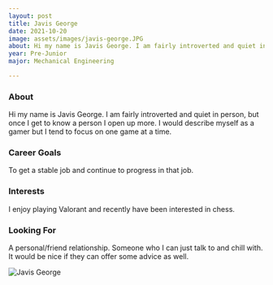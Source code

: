 ```yaml
---
layout: post
title: Javis George 
date: 2021-10-20
image: assets/images/javis-george.JPG
about: Hi my name is Javis George. I am fairly introverted and quiet in person, but once I get to know a person I open up more. I would describe myself as a gamer but I tend to focus on one game at a time.
year: Pre-Junior
major: Mechanical Engineering

---
```


### About

Hi my name is Javis George. I am fairly introverted and quiet in person, but once I get to know a person I open up more. I would describe myself as a gamer but I tend to focus on one game at a time.

### Career Goals

To get a stable job and continue to progress in that job.

### Interests

I enjoy playing Valorant and recently have been interested in chess. 

### Looking For

A personal/friend relationship. Someone who I can just talk to and chill with. It would be nice if they can offer some advice as well.

<div class="text-center my-5">
    <img src="https://sase-drexel.github.io/mentorship-2021/javis-george.JPG" alt="Javis George" class="rounded post-img" />
</div>
